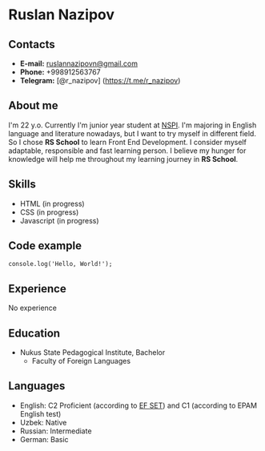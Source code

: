 # **Ruslan Nazipov**

## **Contacts**

* **E-mail:** <ruslannazipovn@gmail.com>
* **Phone:** +998912563767
* **Telegram:** [@r_nazipov] (<https://t.me/r_nazipov>)

## **About me**

I'm 22 y.o. Currently I'm junior year student at [NSPI](https://ndpi.uz/). I'm majoring in English language and literature nowadays, but I want to try myself in different field. So I chose  **RS School** to learn Front End Development. I consider myself adaptable, responsible and fast learning person. I believe my hunger for knowledge will  help me  throughout my learning journey in **RS School**.

## **Skills**

* HTML (in progress)
* CSS (in progress)
* Javascript (in progress)

## **Code example**

`console.log('Hello, World!');`

## **Experience**

No experience

## **Education**

* Nukus State Pedagogical Institute, Bachelor
  * Faculty of Foreign Languages

## **Languages**

* English: C2 Proficient (according to [EF SET](https://www.efset.org/cert/BiYTzP)) and C1 (according to EPAM English test)
* Uzbek: Native
* Russian: Intermediate
* German: Basic
